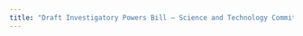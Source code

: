 ```yaml
---
title: "Draft Investigatory Powers Bill – Science and Technology Committee – Consultation Response"
---
```




